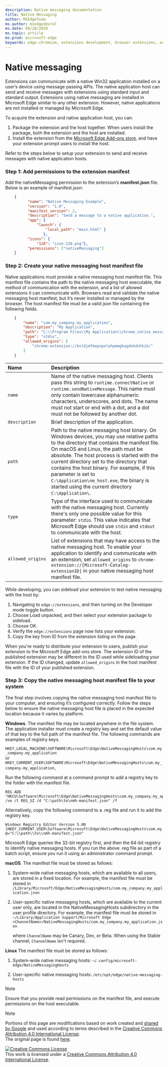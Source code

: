 ```yaml
---
description: Native messaging documentation
title: Native Messaging
author: MSEdgeTeam
ms.author: msedgedevrel
ms.date: 09/28/2020
ms.topic: article
ms.prod: microsoft-edge
keywords: edge-chromium, extensions development, browser extensions, addons, partner center, developer
---
```


# Native messaging  

Extensions can communicate with a native Win32 application installed on a user’s device using message passing APIs. The native application host can send and receive messages with extensions using standard input and standard output. Extensions using native messaging are installed in Microsoft Edge similar to any other extension. However, native applications are not installed or managed by Microsoft Edge.

To acquire the extension and native application host, you can:

1. Package the extension and the host together. When users install the package, both the extension and the host are installed.
1. Install the extension from the [Microsoft Edge Add-ons store][EdgeAddons], and have your extension prompt users to install the host. 

Refer to the steps below to setup your extension to send and receive messages with native application hosts.

### Step 1: Add permissions to the extension manifest

Add the nativeMessaging permission to the extension’s **manifest.json** file. Below is an example of manifest.json:

```json
    {
          "name": "Native Messaging Example",
          "version": "1.0",
          "manifest_version": 2, 
          "description": "Send a message to a native application.",
          "app": { 
              "launch": { 
                  "local_path": "main.html" } 
                 }, 
          "icons": { 
              "128": "icon-128.png"}, 
          "permissions": ["nativeMessaging"] 
    }
```

### Step 2: Create your native messaging host manifest file
    
Native applications must provide a native messaging host manifest file. This manifest file contains the path to the native messaging host executable, the method of communication with the extension, and a list of allowed extensions it can communicate with. Browsers read and validate the native messaging host manifest, but it’s never installed or managed by the browser. 
The host manifest file must be a valid json file containing the following fields.

    
```json
    {
        "name": "com.my_company.my_application",
        "description": "My Application",
        "path": "C:\\Program Files\\My Application\\chrome_native_messaging_host.exe",
        "type": "stdio",
        "allowed_origins": [
            "chrome-extension://knldjmfmopnpolahpmmgbagdohdnhkik/"
        ]
    }
```  




| Name | Description |  
|:--- |:--- |  
| `name` | Name of the native messaging host. Clients pass this string to `runtime.connectNative` or `runtime.sendNativeMessage`.  This name must only contain lowercase alphanumeric characters, underscores, and dots.  The name must not start or end with a dot, and a dot must not be followed by another dot. |  
| `description` | Brief description of the application. |  
| `path` | Path to the native messaging host binary. On Windows devices, you may use relative paths to the directory that contains the manifest file. On macOS and Linux, the path must be absolute. The host process is started with the current directory set to the directory that contains the host binary. For example, if this parameter is set to `C:\Application\nm_host.exe`, the binary is started using the current directory `C:\Application\`. |  
| `type` | Type of the interface used to communicate with the native messaging host.  Currently there's only one possible value for this parameter: `stdio`.  This value indicates that Microsoft Edge should use `stdin` and `stdout` to communicate with the host. |  
| `allowed_origins` |  List of extensions that may have access to the native messaging host.  To enable your application to identify and communicate with an extension, set `allowed_origins` to `chrome-extension://[Microsoft-Catalog-extensionID]` in your native messaging host manifest file. |  


While developing, you can sideload your extension to test native messaging with the host by:
1. Navigating to `edge://extensions`, and then turning on the Developer mode toggle button. 
1. Choose Load unpacked, and then select your extension package to sideload.  
1. Choose OK.
1. Verify the `edge://extensions` page now lists your extension. 
1. Copy the key from ID from the extension listing on the page.

When you're ready to distribute your extension to users, publish your extension to the Microsoft Edge add-ons store. The extension ID of the published extension may be different to the ID used while sideloading your extension. If the ID changed, update `allowed_origins` in the host manifest file with the ID of your published extension. 



### Step 3: Copy the native messaging host manifest file to your system

The final step involves copying the native messaging host manifest file to your computer, and ensuring it’s configured correctly. Follow the steps below to ensure the native messaging host file is placed in the expected location because it varies by platform.
    
**Windows**. The manifest file may be located anywhere in the file system. The application installer must create a registry key and set the default value of that key to the full path of the manifest file. The following commands are examples of registry keys.
    
`HKEY_LOCAL_MACHINE\SOFTWARE\Microsoft\Edge\NativeMessagingHosts\com.my_company.my_application`  
    or  
`HKEY_CURRENT_USER\SOFTWARE\Microsoft\Edge\NativeMessagingHosts\com.my_company.my_application`,  
    
Run the following command at a command prompt to add a registry key to the folder with the manifest file.
    
```shell
REG ADD "HKCU\Software\Microsoft\Edge\NativeMessagingHosts\com.my_company.my_application" /ve /t REG_SZ /d "C:\path\to\nmh-manifest.json" /f
```  
    
Alternatively, copy the following command to a .reg file and run it to add the registry key. 
    
```shell
Windows Registry Editor Version 5.00
[HKEY_CURRENT_USER\Software\Microsoft\Edge\NativeMessagingHosts\com.my_company.my_application]
@="C:\\path\\to\\nmh-manifest.json"
``` 

  Microsoft Edge queries the 32-bit registry first, and then the 64-bit registry to identify native messaging hosts. If you run the above .reg file as part of a batch script, ensure you run it using an administrator command prompt.


**macOS**. The manifest file must be stored as follows:

1. System-wide native messaging hosts, which are available to all users, are stored in a fixed location. For example, the manifest file must be stored in
    `/Library/Microsoft/Edge/NativeMessagingHosts/com.my_company.my_application.json`

1. User-specific native messaging hosts, which are available to the current user only, are located in the NativeMessagingHosts  subdirectory in the user profile directory. For example, the manifest file must be stored in  
    `~/Library/Application Support/Microsoft Edge <ChannelName>/NativeMessagingHosts/com.my_company.my_application.json`

    where `ChannelName` may be Canary, Dev, or Beta. When using the Stable channel, `ChannelName` isn't required.


**Linux** The manifest file must be stored as follows:

1. System-wide native messaging hosts:
    `~/.config/microsoft-edge/NativeMessagingHosts`

1. User-specific native messaging hosts: 
    `/etc/opt/edge/native-messaging-hosts`


> [!NOTE]
> Ensure that you provide read permissions on the manifest file, and execute permissions on the host executable.


> [!NOTE]
> Portions of this page are modifications based on work created and [shared by Google][GoogleSitePolicies] and used according to terms described in the [Creative Commons Attribution 4.0 International License][CCA4IL].  
> The original page is found [here](https://developer.chrome.com/extensions/nativeMessaging).  

[![Creative Commons License][CCby4Image]][CCA4IL]  
This work is licensed under a [Creative Commons Attribution 4.0 International License][CCA4IL].  


<!-- image links -->  

<!-- links -->  

[EdgeAddons]: https://microsoftedge.microsoft.com/addons/Microsoft-Edge-Extensions-Home "Microsoft Edge Add-ons"
[CCA4IL]: https://creativecommons.org/licenses/by/4.0  
[CCby4Image]: https://i.creativecommons.org/l/by/4.0/88x31.png  
[GoogleSitePolicies]: https://developers.google.com/terms/site-policies
